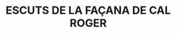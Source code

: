 ---
layout: patrimoni-details
title:  "ESCUTS DE LA FAÇANA DE CAL ROGER"
collections: ["patrimoni-arquitectonic", "bcin-previstos-cbp"]
coordinates:
  - group1:
        - [1.461424641207573, 42.357291430560544]
        - [1.461458290837212, 42.357294860680319]
        - [1.461491006159387, 42.357171990669869]
        - [1.461454159483498, 42.357167921953888]
        - [1.461424641207573, 42.357291430560544]
---
